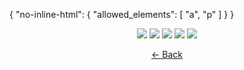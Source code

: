 {
  "no-inline-html": {
    "allowed_elements": [ "a", "p" ]
  }
}
</a>
<p align="center">
        <img src="https://img.shields.io/github/v/release/CrazyCloudCraft/minecraft-bashs?color=%2350AFFF&label=latest%20release&logo=FutureLearn&logoColor=50AFFF&style=flat-square" />
    </a>
        <img src="https://img.shields.io/github/downloads/CrazyCloudCraft/minecraft-bashs/total?color=green&label=All-Downloads&logo=GitHub&logoColor=74FF00&style=flat-square" />
    </a>
        <img src="https://img.shields.io/github/downloads/CrazyCloudCraft/minecraft-bashs/v2.5.1.1/total?color=green&label=v2.5.1.1%20Downloads&logo=github&style=flat-square" />
    </a>
    </a>
        <img src="https://img.shields.io/github/downloads/CrazyCloudCraft/minecraft-bashs/v2.5.1/total?color=green&label=v2.5.1%20Downloads&logo=github&style=flat-square" />
    </a>
    </a>
        <img src="https://img.shields.io/github/downloads/CrazyCloudCraft/minecraft-bashs/v2.5.2.2/total?color=green&label=Downloads%20v2.5.2.2&logo=github&logoColor=green&style=flat-square" />
    </a>
  
<p align="center">
  <a href="https://github.com/CrazyCloudCraft/minecraft-bashs#support"><- Back</a>
</p>

